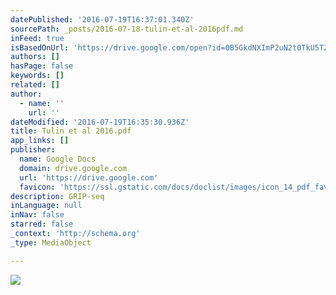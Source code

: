```yaml
---
datePublished: '2016-07-19T16:37:01.340Z'
sourcePath: _posts/2016-07-18-tulin-et-al-2016pdf.md
inFeed: true
isBasedOnUrl: 'https://drive.google.com/open?id=0B5GkdNXImP2uN2t0TkU5T2lfYlk'
authors: []
hasPage: false
keywords: []
related: []
author:
  - name: ''
    url: ''
dateModified: '2016-07-19T16:35:30.936Z'
title: Tulin et al 2016.pdf
app_links: []
publisher:
  name: Google Docs
  domain: drive.google.com
  url: 'https://drive.google.com'
  favicon: 'https://ssl.gstatic.com/docs/doclist/images/icon_14_pdf_favicon.ico'
description: GRIP-seq
inLanguage: null
inNav: false
starred: false
_context: 'http://schema.org'
_type: MediaObject

---
```

![](https://the-grid-user-content.s3-us-west-2.amazonaws.com/5cdffd66-debd-429d-9c96-69faebc48dab.jpg)
